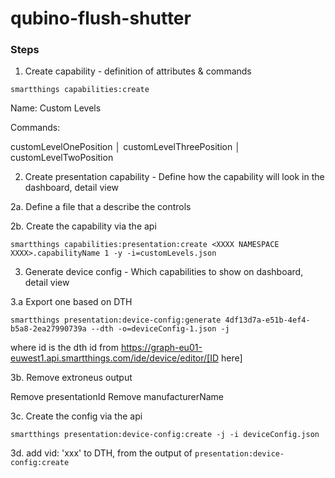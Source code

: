 # qubino-flush-shutter


### Steps

1. Create capability - definition of attributes & commands

  `smartthings capabilities:create`

  Name: Custom Levels

  Commands:

  customLevelOnePosition
│ customLevelThreePosition
│ customLevelTwoPosition

2. Create presentation capability - Define how the capability will look in the dashboard, detail view

2a. Define a file that a describe the controls

2b. Create the capability via the api

  `smartthings capabilities:presentation:create <XXXX NAMESPACE XXXX>.capabilityName 1 -y -i=customLevels.json`

3. Generate device config - Which capabilities to show on dashboard, detail view

3.a Export one based on DTH

  `smartthings presentation:device-config:generate 4df13d7a-e51b-4ef4-b5a8-2ea27990739a --dth -o=deviceConfig-1.json -j`

where id is the dth id from https://graph-eu01-euwest1.api.smartthings.com/ide/device/editor/[ID here]

3b. Remove extroneus output

  Remove presentationId
  Remove manufacturerName 

3c. Create the config via the api

  `smartthings presentation:device-config:create -j -i deviceConfig.json`

3d. add vid: 'xxx' to DTH, from the output of `presentation:device-config:create`

